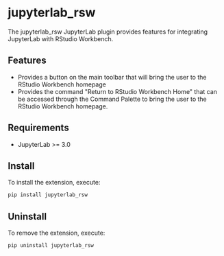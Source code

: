 # jupyterlab_rsw

The jupyterlab_rsw JupyterLab plugin provides features for integrating JupyterLab with RStudio Workbench. 

## Features

* Provides a button on the main toolbar that will bring the user to the RStudio Workbench homepage
* Provides the command "Return to RStudio Workbench Home" that can be accessed through the Command Palette to bring the user to the RStudio Workbench homepage.

## Requirements

* JupyterLab >= 3.0

## Install

To install the extension, execute:

```bash
pip install jupyterlab_rsw
```

## Uninstall

To remove the extension, execute:

```bash
pip uninstall jupyterlab_rsw
```
